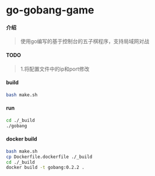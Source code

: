# go-gobang-game

#### 介绍

>  使用go编写的基于控制台的五子棋程序，支持局域网对战

#### TODO

> 1.将配置文件中的ip和port修改

#### build

```bash
bash make.sh
```

#### run

```bash
cd ./_build
./gobang
```

#### docker build

```bash
bash make.sh
cp Dockerfile.dockerfile ./_build
cd ./_build
docker build -t gobang:0.2.2 .
```


